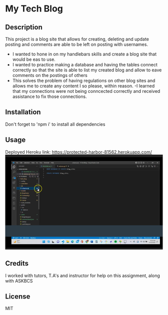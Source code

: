 # My Tech Blog

## Description

This project is a blog site that allows for creating, deleting and update posting and comments are able to be left on posting with usernames.

- I wanted to hone in on my handlebars skills and create a blog site that would be eas to use.
- I wanted to practice making a database and having the tables connect correctly so that the site is able to list my created blog and allow to eave comments on the postings of others
- This solves the problem of having regulations on other blog sites and allows me to create any content I so please, within reason.
-I learned that my connections were not being conncected correctly and received assistance to fix those connections.

## Installation

Don't forget to 'npm i' to install all dependencies

## Usage
Deployed Heroku link: https://protected-harbor-81562.herokuapp.com/
![screenshot of video](readmescsh.png)

## Credits

I worked with tutors, T.A's and instructor for help on this assignment, along with ASKBCS

## License

MIT
